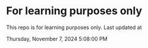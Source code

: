 # For learning purposes only
This repo is for learning purposes only.
Last updated at

Thursday, November 7, 2024 5:08:00 PM

